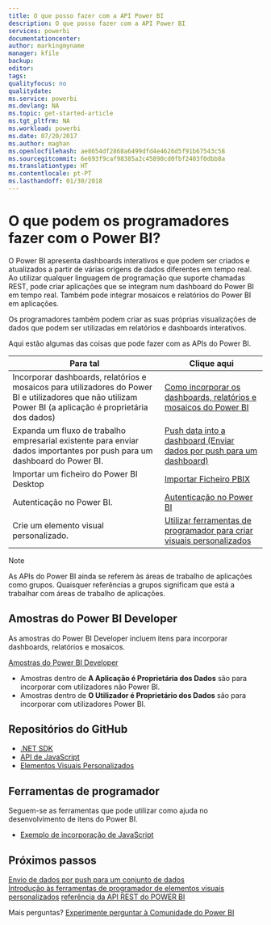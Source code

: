 ```yaml
---
title: O que posso fazer com a API Power BI
description: O que posso fazer com a API Power BI
services: powerbi
documentationcenter: 
author: markingmyname
manager: kfile
backup: 
editor: 
tags: 
qualityfocus: no
qualitydate: 
ms.service: powerbi
ms.devlang: NA
ms.topic: get-started-article
ms.tgt_pltfrm: NA
ms.workload: powerbi
ms.date: 07/20/2017
ms.author: maghan
ms.openlocfilehash: ae8654df2868a6499dfd4e4626d5f91b67543c58
ms.sourcegitcommit: 6e693f9caf98385a2c45890cd0fbf2403f0dbb8a
ms.translationtype: HT
ms.contentlocale: pt-PT
ms.lasthandoff: 01/30/2018
---
```

# <a name="what-can-developers-do-with-power-bi"></a>O que podem os programadores fazer com o Power BI?
O Power BI apresenta dashboards interativos e que podem ser criados e atualizados a partir de várias origens de dados diferentes em tempo real. Ao utilizar qualquer linguagem de programação que suporte chamadas REST, pode criar aplicações que se integram num dashboard do Power BI em tempo real. Também pode integrar mosaicos e relatórios do Power BI em aplicações.

Os programadores também podem criar as suas próprias visualizações de dados que podem ser utilizadas em relatórios e dashboards interativos. 

Aqui estão algumas das coisas que pode fazer com as APIs do Power BI.

| **Para tal** | **Clique aqui** |
| --- | --- |
| Incorporar dashboards, relatórios e mosaicos para utilizadores do Power BI e utilizadores que não utilizam Power BI (a aplicação é proprietária dos dados) |[Como incorporar os dashboards, relatórios e mosaicos do Power BI](embedding-content.md) |
| Expanda um fluxo de trabalho empresarial existente para enviar dados importantes por push para um dashboard do Power BI. |[Push data into a dashboard (Enviar dados por push para um dashboard)](walkthrough-push-data.md) |
| Importar um ficheiro do Power BI Desktop |[Importar Ficheiro PBIX](https://msdn.microsoft.com/library/mt243837.aspx) |
| Autenticação no Power BI. |[Autenticação no Power BI](get-azuread-access-token.md) |
| Crie um elemento visual personalizado. |[Utilizar ferramentas de programador para criar visuais personalizados](../service-custom-visuals-getting-started-with-developer-tools.md) |

> [!NOTE]
> As APIs do Power BI ainda se referem às áreas de trabalho de aplicações como grupos. Quaisquer referências a grupos significam que está a trabalhar com áreas de trabalho de aplicações.
> 
> 

## <a name="power-bi-developer-samples"></a>Amostras do Power BI Developer
As amostras do Power BI Developer incluem itens para incorporar dashboards, relatórios e mosaicos.

[Amostras do Power BI Developer](https://github.com/Microsoft/PowerBI-Developer-Samples)

* Amostras dentro de **A Aplicação é Proprietária dos Dados** são para incorporar com utilizadores não Power BI.
* Amostras dentro de **O Utilizador é Proprietário dos Dados** são para incorporar com utilizadores Power BI.

## <a name="github-repositories"></a>Repositórios do GitHub
* [.NET SDK](https://github.com/Microsoft/PowerBI-CSharp)
* [API de JavaScript](https://github.com/Microsoft/PowerBI-JavaScript)
* [Elementos Visuais Personalizados](https://github.com/Microsoft/PowerBI-visuals)

## <a name="developer-tools"></a>Ferramentas de programador
Seguem-se as ferramentas que pode utilizar como ajuda no desenvolvimento de itens do Power BI.

* [Exemplo de incorporação de JavaScript](https://microsoft.github.io/PowerBI-JavaScript/demo)

## <a name="next-steps"></a>Próximos passos
[Envio de dados por push para um conjunto de dados](walkthrough-push-data.md)  
[Introdução às ferramentas de programador de elementos visuais personalizados](../service-custom-visuals-getting-started-with-developer-tools.md) 
[referência da API REST do POWER BI](https://msdn.microsoft.com/library/mt147898.aspx)  

Mais perguntas? [Experimente perguntar à Comunidade do Power BI](http://community.powerbi.com/)

